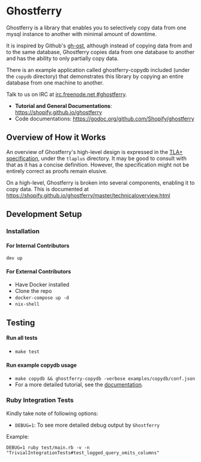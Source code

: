 Ghostferry
==========

Ghostferry is a library that enables you to selectively copy data from one mysql instance to another with minimal amount of downtime.

It is inspired by Github's [gh-ost](https://github.com/github/gh-ost),
although instead of copying data from and to the same database, Ghostferry
copies data from one database to another and has the ability to only
partially copy data.

There is an example application called ghostferry-copydb included (under the
`copydb` directory) that demonstrates this library by copying an entire
database from one machine to another.

Talk to us on IRC at [irc.freenode.net #ghostferry](https://webchat.freenode.net/?channels=#ghostferry).

- **Tutorial and General Documentations**: https://shopify.github.io/ghostferry
- Code documentations: https://godoc.org/github.com/Shopify/ghostferry

Overview of How it Works
------------------------

An overview of Ghostferry's high-level design is expressed in the [TLA+
specification](https://en.wikipedia.org/wiki/TLA%2B), under the `tlaplus` directory. It may be good to consult with
that as it has a concise definition. However, the specification might not be
entirely correct as proofs remain elusive.

On a high-level, Ghostferry is broken into several components, enabling it to
copy data. This is documented at
https://shopify.github.io/ghostferry/master/technicaloverview.html

Development Setup
-----------------

### Installation

#### For Internal Contributors

`dev up`

#### For External Contributors

- Have Docker installed
- Clone the repo
- `docker-compose up -d`
- `nix-shell`

Testing
---------------

#### Run all tests

- `make test`

#### Run example copydb usage

- `make copydb && ghostferry-copydb -verbose examples/copydb/conf.json`
- For a more detailed tutorial, see the
  [documentation](https://shopify.github.io/ghostferry).

### Ruby Integration Tests

Kindly take note of following options:
*   `DEBUG=1`: To see more detailed debug output by `Ghostferry`

Example:

`DEBUG=1 ruby test/main.rb -v -n "TrivialIntegrationTests#test_logged_query_omits_columns"`
